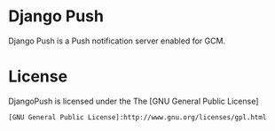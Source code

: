 Django Push
===========

Django Push is a Push notification server enabled for GCM.



License
=======

DjangoPush is licensed under the The [GNU General Public License]

	[GNU General Public License]:http://www.gnu.org/licenses/gpl.html